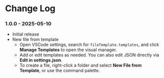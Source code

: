 # Change Log

### 1.0.0 - 2025-05-10
- Initial release
- New file from template
    - Open VSCode settings, search for `fileTemplate.templates`, and click **Manage Templates** to open the visual manager.
    - Add or edit templates as needed. You can also edit JSON directly via **Edit in settings.json**.
    - To create a file, right-click a folder and select **New File from Template**, or use the command palette.